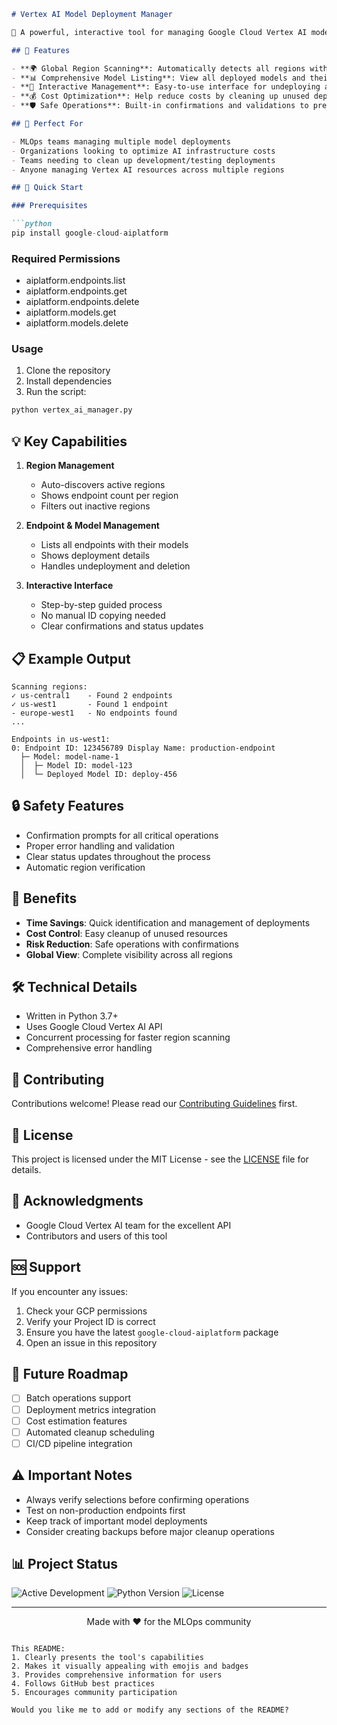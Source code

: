 ```markdown
# Vertex AI Model Deployment Manager

🚀 A powerful, interactive tool for managing Google Cloud Vertex AI model deployments across all regions. Simplify your MLOps workflow and optimize costs by easily managing your model deployments.

## 🌟 Features

- **🌍 Global Region Scanning**: Automatically detects all regions with active endpoints
- **📊 Comprehensive Model Listing**: View all deployed models and their details
- **🔄 Interactive Management**: Easy-to-use interface for undeploying and deleting models
- **💰 Cost Optimization**: Help reduce costs by cleaning up unused deployments
- **🛡️ Safe Operations**: Built-in confirmations and validations to prevent accidents

## 🎯 Perfect For

- MLOps teams managing multiple model deployments
- Organizations looking to optimize AI infrastructure costs
- Teams needing to clean up development/testing deployments
- Anyone managing Vertex AI resources across multiple regions

## 🚀 Quick Start

### Prerequisites

```python
pip install google-cloud-aiplatform
```

### Required Permissions

- aiplatform.endpoints.list
- aiplatform.endpoints.get
- aiplatform.endpoints.delete
- aiplatform.models.get
- aiplatform.models.delete

### Usage

1. Clone the repository
2. Install dependencies
3. Run the script:
```python
python vertex_ai_manager.py
```

## 💡 Key Capabilities

1. **Region Management**
   - Auto-discovers active regions
   - Shows endpoint count per region
   - Filters out inactive regions

2. **Endpoint & Model Management**
   - Lists all endpoints with their models
   - Shows deployment details
   - Handles undeployment and deletion

3. **Interactive Interface**
   - Step-by-step guided process
   - No manual ID copying needed
   - Clear confirmations and status updates

## 📋 Example Output

```
Scanning regions:
✓ us-central1    - Found 2 endpoints
✓ us-west1       - Found 1 endpoint
- europe-west1   - No endpoints found
...

Endpoints in us-west1:
0: Endpoint ID: 123456789 Display Name: production-endpoint
  ├─ Model: model-name-1
  │  ├─ Model ID: model-123
  │  └─ Deployed Model ID: deploy-456
```

## 🔒 Safety Features

- Confirmation prompts for all critical operations
- Proper error handling and validation
- Clear status updates throughout the process
- Automatic region verification

## 💪 Benefits

- **Time Savings**: Quick identification and management of deployments
- **Cost Control**: Easy cleanup of unused resources
- **Risk Reduction**: Safe operations with confirmations
- **Global View**: Complete visibility across all regions

## 🛠️ Technical Details

- Written in Python 3.7+
- Uses Google Cloud Vertex AI API
- Concurrent processing for faster region scanning
- Comprehensive error handling

## 🤝 Contributing

Contributions welcome! Please read our [Contributing Guidelines](CONTRIBUTING.md) first.

## 📝 License

This project is licensed under the MIT License - see the [LICENSE](LICENSE) file for details.

## 🙏 Acknowledgments

- Google Cloud Vertex AI team for the excellent API
- Contributors and users of this tool

## 🆘 Support

If you encounter any issues:
1. Check your GCP permissions
2. Verify your Project ID is correct
3. Ensure you have the latest `google-cloud-aiplatform` package
4. Open an issue in this repository

## 🚀 Future Roadmap

- [ ] Batch operations support
- [ ] Deployment metrics integration
- [ ] Cost estimation features
- [ ] Automated cleanup scheduling
- [ ] CI/CD pipeline integration

## ⚠️ Important Notes

- Always verify selections before confirming operations
- Test on non-production endpoints first
- Keep track of important model deployments
- Consider creating backups before major cleanup operations

## 📊 Project Status

![Active Development](https://img.shields.io/badge/Status-Active-green)
![Python Version](https://img.shields.io/badge/Python-3.7%2B-blue)
![License](https://img.shields.io/badge/License-MIT-yellow)

---

<p align="center">Made with ❤️ for the MLOps community</p>

```

This README:
1. Clearly presents the tool's capabilities
2. Makes it visually appealing with emojis and badges
3. Provides comprehensive information for users
4. Follows GitHub best practices
5. Encourages community participation

Would you like me to add or modify any sections of the README?
